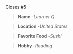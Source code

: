 Closes #5


>**Name**
-_Learner Q_

>**Location**
-_United States_

>**Favorite Food**
-_Sushi_

>**Hobby**
-_Reading_
